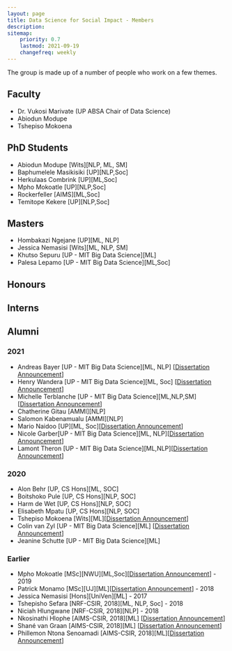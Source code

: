 ```yaml
---
layout: page
title: Data Science for Social Impact - Members
description: 
sitemap:
    priority: 0.7
    lastmod: 2021-09-19
    changefreq: weekly
---
```


The group is made up of a number of people who work on a few themes. 

## Faculty

* Dr. Vukosi Marivate (UP ABSA Chair of Data Science)
* Abiodun Modupe
* Tshepiso Mokoena

## PhD Students

* Abiodun Modupe [Wits][NLP, ML, SM]
* Baphumelele Masikisiki [UP][NLP,Soc]
* Herkulaas Combrink [UP][ML,Soc]
* Mpho Mokoatle [UP][NLP,Soc]
* Rockerfeller [AIMS][ML,Soc]
* Temitope Kekere [UP][NLP,Soc]

## Masters

* Hombakazi Ngejane [UP][ML, NLP]
* Jessica Nemasisi [Wits][ML, NLP, SM]
* Khutso Sepuru [UP - MIT Big Data Science][ML]
* Palesa Lepamo [UP - MIT Big Data Science][ML,Soc]

## Honours


## Interns

## Alumni

### 2021
* Andreas Bayer [UP - MIT Big Data Science][ML, NLP] [[Dissertation Announcement](https://dsfsi.github.io/blog/Andreas-dissertation/)]
* Henry Wandera [UP - MIT Big Data Science][ML, Soc] [[Dissertation Announcement](https://dsfsi.github.io/blog/wandera-dissseration)]
* Michelle Terblanche [UP - MIT Big Data Science][ML,NLP,SM][[Dissertation Announcement](https://dsfsi.github.io/blog/Terblanche-dissseration)]
* Chatherine Gitau [AMMI][NLP]
* Salomon Kabenamualu [AMMI][NLP]
* Mario Naidoo [UP][ML, Soc][[Dissertation Announcement](https://dsfsi.github.io/blog/Naidoo-dissseration)]
* Nicole Garber[UP - MIT Big Data Science][ML, NLP][[Dissertation Announcement](https://dsfsi.github.io/blog/Garber-dissseration)]
* Lamont Theron [UP - MIT Big Data Science][ML,NLP][[Dissertation Announcement](https://dsfsi.github.io/blog/Theron-dissseration)]

### 2020
* Alon Behr [UP, CS Hons][ML, SOC]
* Boitshoko Pule [UP, CS Hons][NLP, SOC]
* Harm de Wet [UP, CS Hons][NLP, SOC]
* Elisabeth Mpatu [UP, CS Hons][NLP, SOC]
* Tshepiso Mokoena [Wits][ML][[Dissertation Announcement](https://dsfsi.github.io/blog/Mokoena-dissertation)]
* Colin van Zyl [UP - MIT Big Data Science][ML] [[Dissertation Announcement](https://dsfsi.github.io/blog/vanzylmit-dissertation)]
* Jeanine Schutte [UP - MIT Big Data Science][ML]

### Earlier
* Mpho Mokoatle [MSc][NWU][ML,Soc][[Dissertation Announcement](https://dsfsi.github.io/blog/Mokoatle-dissertation)] - 2019  
* Patrick Monamo [MSc][UJ][ML][[Dissertation Announcement](https://dsfsi.github.io/blog/Monamo-dissertation)] - 2018 
* Jessica Nemasisi [Hons][UniVen][ML] - 2017
* Tshepisho Sefara [NRF-CSIR, 2018][ML, NLP, Soc] - 2018
* Niciah Hlungwane [NRF-CSIR, 2018][NLP] - 2018
* Nkosinathi Hlophe [AIMS-CSIR, 2018][ML] [[Dissertation Announcement](https://dsfsi.github.io/blog/Nkosinathi-dissertation)]
* Shané van Graan   [AIMS-CSIR, 2018][ML] [[Dissertation Announcement](https://dsfsi.github.io/blog/shane-dissertation)]
* Phillemon Ntona Senoamadi [AIMS-CSIR, 2018][ML][[Dissertation Announcement](https://dsfsi.github.io/blog/phillemon-dissertation)]


